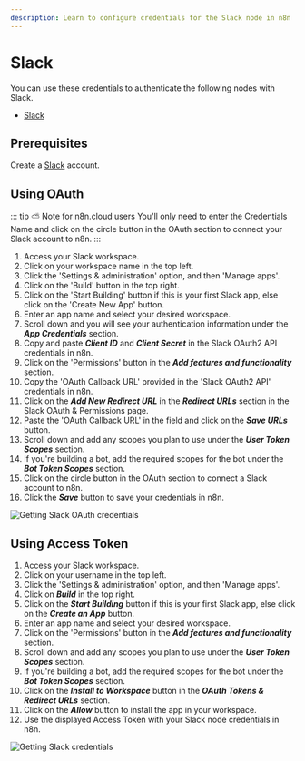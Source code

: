 ```yaml
---
description: Learn to configure credentials for the Slack node in n8n
---
```


# Slack

You can use these credentials to authenticate the following nodes with Slack.
- [Slack](../../nodes-library/nodes/Slack/README.md)

## Prerequisites

Create a [Slack](https://slack.com/) account.

## Using OAuth

::: tip ⛅️ Note for n8n.cloud users
You'll only need to enter the Credentials Name and click on the circle button in the OAuth section to connect your Slack account to n8n.
:::

1. Access your Slack workspace.
2. Click on your workspace name in the top left.
3. Click the 'Settings & administration' option, and then 'Manage apps'.
4. Click on the 'Build' button in the top right.
5. Click on the 'Start Building' button if this is your first Slack app, else click on the 'Create New App' button.
6. Enter an app name and select your desired workspace.
7. Scroll down and you will see your authentication information under the ***App Credentials*** section.
8. Copy and paste ***Client ID*** and ***Client Secret*** in the Slack OAuth2 API credentials in n8n.
9. Click on the 'Permissions' button in the ***Add features and functionality*** section.
10. Copy the 'OAuth Callback URL' provided in the 'Slack OAuth2 API' credentials in n8n.
11. Click on the ***Add New Redirect URL*** in the ***Redirect URLs*** section in the Slack OAuth & Permissions page.
12. Paste the 'OAuth Callback URL' in the field and click on the ***Save URLs*** button.
13. Scroll down and add any scopes you plan to use under the ***User Token Scopes*** section.
14. If you're building a bot, add the required scopes for the bot under the ***Bot Token Scopes*** section.
15. Click on the circle button in the OAuth section to connect a Slack account to n8n.
16. Click the ***Save*** button to save your credentials in n8n.

![Getting Slack OAuth credentials](./using-oauth.gif)

## Using Access Token

1. Access your Slack workspace.
2. Click on your username in the top left.
3. Click the 'Settings & administration' option, and then 'Manage apps'.
4. Click on ***Build*** in the top right.
5. Click on the ***Start Building*** button if this is your first Slack app, else click on the ***Create an App*** button.
6. Enter an app name and select your desired workspace.
7. Click on the 'Permissions' button in the ***Add features and functionality*** section.
8. Scroll down and add any scopes you plan to use under the ***User Token Scopes*** section.
9. If you're building a bot, add the required scopes for the bot under the ***Bot Token Scopes*** section.
10. Click on the ***Install to Workspace*** button in the ***OAuth Tokens & Redirect URLs*** section.
11. Click on the ***Allow*** button to install the app in your workspace.
12. Use the displayed Access Token with your Slack node credentials in n8n.

![Getting Slack credentials](./using-access-token.gif)
